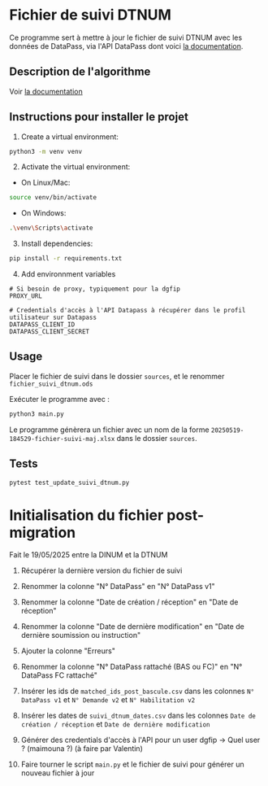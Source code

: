 # Fichier de suivi DTNUM

Ce programme sert à mettre à jour le fichier de suivi DTNUM avec les données de DataPass, via l'API DataPass dont voici [la documentation](https://datapass.api.gouv.fr/developpeurs/documentation).


## Description de l'algorithme

Voir [la documentation](./documentation_algorithme.md)


## Instructions pour installer le projet

1. Create a virtual environment:
```bash
python3 -m venv venv
```

2. Activate the virtual environment:
- On Linux/Mac:
```bash
source venv/bin/activate
```
- On Windows:
```bash
.\venv\Scripts\activate
```

3. Install dependencies:
```bash
pip install -r requirements.txt
```

4. Add environnment variables
```
# Si besoin de proxy, typiquement pour la dgfip
PROXY_URL

# Credentials d'accès à l'API Datapass à récupérer dans le profil utilisateur sur Datapass
DATAPASS_CLIENT_ID
DATAPASS_CLIENT_SECRET
```

## Usage

Placer le fichier de suivi dans le dossier `sources`, et le renommer `fichier_suivi_dtnum.ods`

Exécuter le programme avec :
```bash
python3 main.py
```

Le programme génèrera un fichier avec un nom de la forme `20250519-184529-fichier-suivi-maj.xlsx` dans le dossier `sources`.

## Tests

```bash
pytest test_update_suivi_dtnum.py
```


# Initialisation du fichier post-migration

Fait le 19/05/2025 entre la DINUM et la DTNUM

1. Récupérer la dernière version du fichier de suivi
2. Renommer la colonne "N° DataPass" en "N° DataPass v1"
3. Renommer la colonne "Date de création / réception" en "Date de réception"
4. Renommer la colonne "Date de dernière modification" en "Date de dernière soumission ou instruction"
5. Ajouter la colonne "Erreurs"
6. Renommer la colonne "N° DataPass rattaché (BAS ou FC)" en "N° DataPass FC rattaché"

7. Insérer les ids de `matched_ids_post_bascule.csv` dans les colonnes `N° DataPass v1` et `N° Demande v2` et	`N° Habilitation v2`
8. Insérer les dates de `suivi_dtnum_dates.csv` dans les colonnes `Date de création / réception` et	`Date de dernière modification`
9. Générer des credentials d'accès à l'API pour un user dgfip -> Quel user ? (maimouna ?) (à faire par Valentin)

10. Faire tourner le script `main.py` et le fichier de suivi pour générer un nouveau fichier à jour
